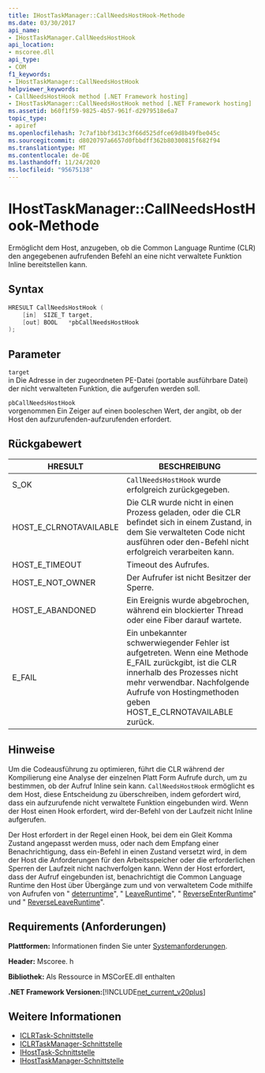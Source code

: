 ```yaml
---
title: IHostTaskManager::CallNeedsHostHook-Methode
ms.date: 03/30/2017
api_name:
- IHostTaskManager.CallNeedsHostHook
api_location:
- mscoree.dll
api_type:
- COM
f1_keywords:
- IHostTaskManager::CallNeedsHostHook
helpviewer_keywords:
- CallNeedsHostHook method [.NET Framework hosting]
- IHostTaskManager::CallNeedsHostHook method [.NET Framework hosting]
ms.assetid: b60f1f59-9825-4b57-961f-d2979518e6a7
topic_type:
- apiref
ms.openlocfilehash: 7c7af1bbf3d13c3f66d525dfce69d8b49fbe045c
ms.sourcegitcommit: d8020797a6657d0fbbdff362b80300815f682f94
ms.translationtype: MT
ms.contentlocale: de-DE
ms.lasthandoff: 11/24/2020
ms.locfileid: "95675138"
---
```

# <a name="ihosttaskmanagercallneedshosthook-method"></a>IHostTaskManager::CallNeedsHostHook-Methode

Ermöglicht dem Host, anzugeben, ob die Common Language Runtime (CLR) den angegebenen aufrufenden Befehl an eine nicht verwaltete Funktion Inline bereitstellen kann.  
  
## <a name="syntax"></a>Syntax  
  
```cpp  
HRESULT CallNeedsHostHook (  
    [in]  SIZE_T target,
    [out] BOOL   *pbCallNeedsHostHook  
);  
```  
  
## <a name="parameters"></a>Parameter  

 `target`  
 in Die Adresse in der zugeordneten PE-Datei (portable ausführbare Datei) der nicht verwalteten Funktion, die aufgerufen werden soll.  
  
 `pbCallNeedsHostHook`  
 vorgenommen Ein Zeiger auf einen booleschen Wert, der angibt, ob der Host den aufzurufenden-aufzurufenden erfordert.  
  
## <a name="return-value"></a>Rückgabewert  
  
|HRESULT|BESCHREIBUNG|  
|-------------|-----------------|  
|S_OK|`CallNeedsHostHook` wurde erfolgreich zurückgegeben.|  
|HOST_E_CLRNOTAVAILABLE|Die CLR wurde nicht in einen Prozess geladen, oder die CLR befindet sich in einem Zustand, in dem Sie verwalteten Code nicht ausführen oder den-Befehl nicht erfolgreich verarbeiten kann.|  
|HOST_E_TIMEOUT|Timeout des Aufrufes.|  
|HOST_E_NOT_OWNER|Der Aufrufer ist nicht Besitzer der Sperre.|  
|HOST_E_ABANDONED|Ein Ereignis wurde abgebrochen, während ein blockierter Thread oder eine Fiber darauf wartete.|  
|E_FAIL|Ein unbekannter schwerwiegender Fehler ist aufgetreten. Wenn eine Methode E_FAIL zurückgibt, ist die CLR innerhalb des Prozesses nicht mehr verwendbar. Nachfolgende Aufrufe von Hostingmethoden geben HOST_E_CLRNOTAVAILABLE zurück.|  
  
## <a name="remarks"></a>Hinweise  

 Um die Codeausführung zu optimieren, führt die CLR während der Kompilierung eine Analyse der einzelnen Platt Form Aufrufe durch, um zu bestimmen, ob der Aufruf Inline sein kann. `CallNeedsHostHook` ermöglicht es dem Host, diese Entscheidung zu überschreiben, indem gefordert wird, dass ein aufzurufende nicht verwaltete Funktion eingebunden wird. Wenn der Host einen Hook erfordert, wird der-Befehl von der Laufzeit nicht Inline aufgerufen.  
  
 Der Host erfordert in der Regel einen Hook, bei dem ein Gleit Komma Zustand angepasst werden muss, oder nach dem Empfang einer Benachrichtigung, dass ein-Befehl in einen Zustand versetzt wird, in dem der Host die Anforderungen für den Arbeitsspeicher oder die erforderlichen Sperren der Laufzeit nicht nachverfolgen kann. Wenn der Host erfordert, dass der Aufruf eingebunden ist, benachrichtigt die Common Language Runtime den Host über Übergänge zum und von verwaltetem Code mithilfe von Aufrufen von " [deterruntime](ihosttaskmanager-enterruntime-method.md)", " [LeaveRuntime](ihosttaskmanager-leaveruntime-method.md)", " [ReverseEnterRuntime](ihosttaskmanager-reverseenterruntime-method.md)" und " [ReverseLeaveRuntime](ihosttaskmanager-reverseleaveruntime-method.md)".  
  
## <a name="requirements"></a>Requirements (Anforderungen)  

 **Plattformen:** Informationen finden Sie unter [Systemanforderungen](../../get-started/system-requirements.md).  
  
 **Header:** Mscoree. h  
  
 **Bibliothek:** Als Ressource in MSCorEE.dll enthalten  
  
 **.NET Framework Versionen:**[!INCLUDE[net_current_v20plus](../../../../includes/net-current-v20plus-md.md)]  
  
## <a name="see-also"></a>Weitere Informationen

- [ICLRTask-Schnittstelle](iclrtask-interface.md)
- [ICLRTaskManager-Schnittstelle](iclrtaskmanager-interface.md)
- [IHostTask-Schnittstelle](ihosttask-interface.md)
- [IHostTaskManager-Schnittstelle](ihosttaskmanager-interface.md)

